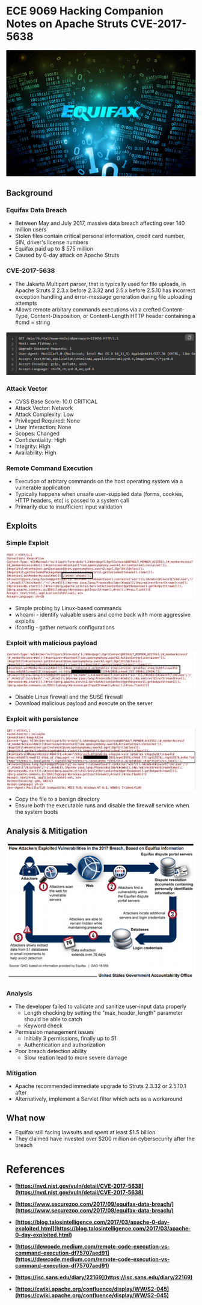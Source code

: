 ﻿# ECE 9069 Hacking Companion Notes on Apache Struts 		    CVE-2017-5638

![alt text][equifax]

[equifax]:  https://github.com/jye64/Hacking2/blob/main/equifax.jpg

## Background

### Equifax Data Breach

* Between May and July 2017, massive data breach affecting over 140 million users
* Stolen files contain critical personal information, credit card number, SIN, driver's license numbers 
* Equifax paid up to $ 575 million
* Caused by 0-day attack on Apache Struts


### CVE-2017-5638

* The Jakarta Multipart parser, that is typically used for file uploads, in Apache Struts 2 2.3.x before 2.3.32 and 2.5.x before 2.5.10 has incorrect exception handling and error-message generation during file uploading attempts
* Allows remote arbitary commands executions via a crefted Content-Type, Content-Disposition, or Content-Length HTTP header containing a #cmd = string

![alt text][normal HTTP header]

[normal HTTP header]: https://github.com/jye64/Hacking2/blob/main/normal-http-header.png

### Attack Vector

* CVSS Base Score: 10.0 CRITICAL
* Attack Vector: Network
* Attack Complexity: Low
* Privileged Required: None
* User Interaction: None
* Scopes: Changed
* Confidentiality: High
* Integrity: High
* Availability: High


### Remote Command Execution

* Execution of arbitary commands on the host operating system via a vulnerable application
* Typically happens when unsafe user-supplied data (forms, cookies, HTTP headers, etc) is passed to a system call
* Primarily due to insufficient input validation


## Exploits

### Simple Exploit

![alt text][exploit1]

[exploit1]: https://github.com/jye64/Hacking2/blob/main/exploit1.png

* Simple probing by Linux-based commands
* whoami - identify valuable users and come back with more aggressive exploits
* ifconfig - gather network configurations


### Exploit with malicious payload

![alt text][exploit2]

[exploit2]: https://github.com/jye64/Hacking2/blob/main/exploit2.png

* Disable Linux firewall and the SUSE firewall
* Download malicious payload and execute on the server


### Exploit with persistence

![alt text][exploit3]

[exploit3]: https://github.com/jye64/Hacking2/blob/main/exploit3.png

* Copy the file to a benign directory
* Ensure both the executable runs and disable the firewall service when the system boots


## Analysis & Mitigation

![alt text][attack flow]

[attack flow]:  https://github.com/jye64/Hacking2/blob/main/attack-flow.png


### Analysis

* The developer failed to validate and sanitize user-input data properly
	* Length checking by setting the "max_header_length" parameter should be able to catch
	* Keyword check
* Permission management issues
	* Initially 3 permissions, finally up to 51
	* Authentication and authorization
* Poor breach detection ability
	* Slow reation lead to more severe damage

### Mitigation

* Apache recommended immediate upgrade to Struts 2.3.32 or 2.5.10.1 after
* Alternatively, implement a Servlet filter which acts as a workaround

## What now

* Equifax still facing lawsuits and spent at least $1.5 billion
* They claimed have invested over $200 million on cybersecurity after the breach


# References

* **[https://nvd.nist.gov/vuln/detail/CVE-2017-5638](https://nvd.nist.gov/vuln/detail/CVE-2017-5638)**

* **[https://www.securezoo.com/2017/09/equifax-data-breach/](https://www.securezoo.com/2017/09/equifax-data-breach/)**

* **[https://blog.talosintelligence.com/2017/03/apache-0-day-exploited.html](https://blog.talosintelligence.com/2017/03/apache-0-day-exploited.html)**

* **[https://dewcode.medium.com/remote-code-execution-vs-command-execution-df75707aed91](https://dewcode.medium.com/remote-code-execution-vs-command-execution-df75707aed91)**

* **[https://isc.sans.edu/diary/22169](https://isc.sans.edu/diary/22169)**

* **[https://cwiki.apache.org/confluence/display/WW/S2-045](https://cwiki.apache.org/confluence/display/WW/S2-045)**






